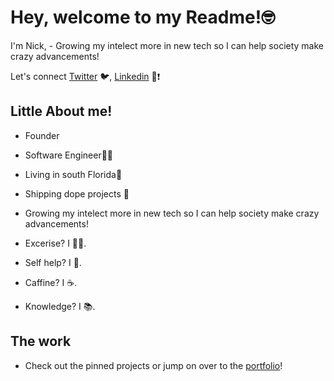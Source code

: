 
# Hey, welcome to my Readme!🤓

I'm Nick, - Growing my intelect more in new tech so I can help society make crazy advancements!

Let's connect [Twitter](https://twitter.com/NickGonzalez__) 🐦, [Linkedin](https://www.linkedin.com/in/nicholasgonzalez1/) 👔❗️

## Little About me!

- Founder 
- Software Engineer👨‍💻
- Living in south Florida🌴
- Shipping dope projects 🚀

- Growing my intelect more in new tech so I can help society make crazy advancements!
- Excerise? I 🏃‍♂️.
- Self help? I 🧘.
- Caffine? I ☕️.
- Knowledge? I 📚.

## The work

- Check out the pinned projects or jump on over to the [portfolio](https://nicholas-gonzalez.me/)!
